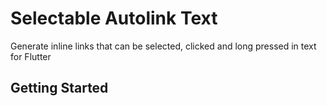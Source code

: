 # Selectable Autolink Text
Generate inline links that can be selected, clicked and long pressed in text for Flutter

## Getting Started

